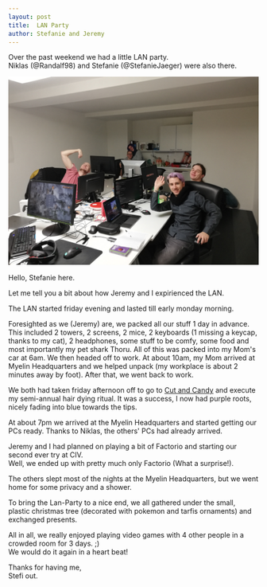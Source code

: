 ```yaml
---
layout: post
title:  LAN Party
author: Stefanie and Jeremy
---
```


Over the past weekend we had a little LAN party.  
Niklas (@Randalf98) and Stefanie (@StefanieJaeger) were also there.

![LAN](/assets/lan.jpg)

Hello, Stefanie here.

Let me tell you a bit about how Jeremy and I expirienced the LAN.

The LAN started friday evening and lasted till early monday morning. 

Foresighted as we (Jeremy) are, we packed all our stuff 1 day in advance. This included 2 towers, 2 screens, 2 mice, 2 keyboards (1 missing a keycap, thanks to my cat), 2 headphones, some stuff to be comfy, some food and most importantly my pet shark Thoru. All of this was packed into my Mom's car at 6am. We then headed off to work.
At about 10am, my Mom arrived at Myelin Headquarters and we helped unpack (my workplace is about 2 minutes away by foot). After that, we went back to work.

We both had taken friday afternoon off to go to [Cut and Candy](https://www.cutandcandy.ch/) and execute my semi-annual hair dying ritual.
It was a success, I now had purple roots, nicely fading into blue towards the tips.

At about 7pm we arrived at the Myelin Headquarters and started getting our PCs ready. Thanks to Niklas, the others' PCs had already arrived. 

Jeremy and I had planned on playing a bit of Factorio and starting our second ever try at CIV.  
Well, we ended up with pretty much only Factorio (What a surprise!). 

The others slept most of the nights at the Myelin Headquarters, but we went home for some privacy and a shower.

To bring the Lan-Party to a nice end, we all gathered under the small, plastic christmas tree (decorated with pokemon and tarfis ornaments) and exchanged presents.

All in all, we really enjoyed playing video games with 4 other people in a crowded room for 3 days. ;)  
We would do it again in a heart beat!

Thanks for having me,  
Stefi out.
